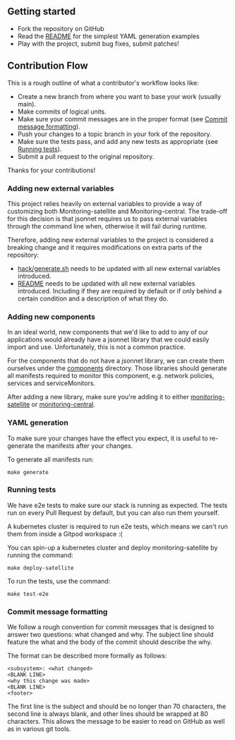 ## Getting started

* Fork the repository on GitHub
* Read the [README](README.md) for the simplest YAML generation examples
* Play with the project, submit bug fixes, submit patches!

## Contribution Flow

This is a rough outline of what a contributor's workflow looks like:

* Create a new branch from where you want to base your work (usually main).
* Make commits of logical units.
* Make sure your commit messages are in the proper format (see [Commit message formatting](#commit-message-formatting)).
* Push your changes to a topic branch in your fork of the repository.
* Make sure the tests pass, and add any new tests as appropriate (see [Running tests](#running-tests)).
* Submit a pull request to the original repository.

Thanks for your contributions!

### Adding new external variables

This project relies heavily on external variables to provide a way of customizing both Monitoring-satellite and Monitoring-central. The trade-off for this decision is that jsonnet requires us to pass external variables through the command line when, otherwise it will fail during runtime.

Therefore, adding new external variables to the project is considered a breaking change and it requires modifications on extra parts of the repository:
* [hack/generate.sh](hack/generate.sh) needs to be updated with all new external variables introduced.
* [README](README.md) needs to be updated with all new external variables introduced. Including if they are required by default or if only behind a certain condition and a description of what they do.

### Adding new components

In an ideal world, new components that we'd like to add to any of our applications would already have a jsonnet library that we could easily import and use. Unfortunately, this is not a common practice.

For the components that do not have a jsonnet library, we can create them ourselves under the [components](components/) directory. Those libraries should generate all manifests required to monitor this component, e.g. network policies, services and serviceMonitors.

After adding a new library, make sure you're adding it to either [monitoring-satellite](monitoring-satellite/monitoring-satellite.libsonnet) or [monitoring-central](monitoring-central/monitoring-central.libsonnet).


### YAML generation

To make sure your changes have the effect you expect, it is useful to re-generate the manifests after your changes.

To generate all manifests run:

```
make generate
```

### Running tests

We have e2e tests to make sure our stack is running as expected. The tests run on every Pull Request by default, but you can also run them yourself.

A kubernetes cluster is required to run e2e tests, which means we can't run them from inside a Gitpod workspace :(

You can spin-up a kubernetes cluster and deploy monitoring-satellite by running the command:
```
make deploy-satellite
```

To run the tests, use the command:
```
make test-e2e
```

### Commit message formatting

We follow a rough convention for commit messages that is designed to answer two
questions: what changed and why. The subject line should feature the what and
the body of the commit should describe the why.

The format can be described more formally as follows:

```
<subsystem>: <what changed>
<BLANK LINE>
<why this change was made>
<BLANK LINE>
<footer>
```

The first line is the subject and should be no longer than 70 characters, the
second line is always blank, and other lines should be wrapped at 80 characters.
This allows the message to be easier to read on GitHub as well as in various
git tools.
